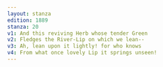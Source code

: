```yaml
---
layout: stanza
edition: 1889
stanza: 20
v1: And this reviving Herb whose tender Green
v2: Fledges the River-Lip on which we lean--
v3: Ah, lean upon it lightly! for who knows
v4: From what once lovely Lip it springs unseen!
---
```

